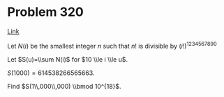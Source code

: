 # Problem 320

[Link](https://projecteuler.net/problem=320)

Let $N(i)$ be the smallest integer $n$ such that $n!$ is divisible by $(i!)^{1234567890}$

Let $S(u)=\\sum N(i)$ for $10 \\le i \\le u$. 

$S(1000)=614538266565663$. 

Find $S(1\\,000\\,000) \\bmod 10^{18}$.
